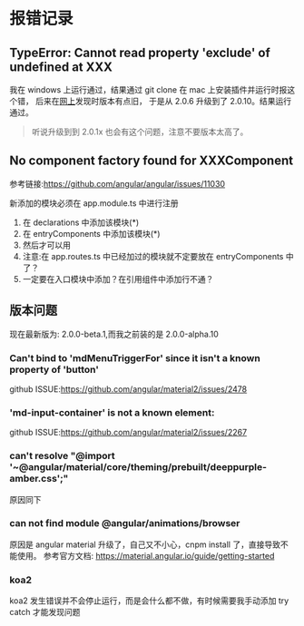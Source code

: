 # 报错记录

## TypeError: Cannot read property 'exclude' of undefined at XXX
我在 windows 上运行通过，结果通过 git clone 在 mac 上安装插件并运行时报这个错，
后来在[网上](http://www.cnblogs.com/czaiz/p/6278191.html)发现时版本有点旧，
于是从 2.0.6 升级到了 2.0.10。结果运行通过。
> 听说升级到到 2.0.1x 也会有这个问题，注意不要版本太高了。

## No component factory found for XXXComponent
参考链接:https://github.com/angular/angular/issues/11030

新添加的模块必须在 app.module.ts 中进行注册
1. 在 declarations 中添加该模块(*)
2. 在 entryComponents 中添加该模块(*)
3. 然后才可以用
4. 注意:在 app.routes.ts 中已经加过的模块就不定要放在 entryComponents 中了？
5. 一定要在入口模块中添加？在引用组件中添加行不通？

## 版本问题
现在最新版为: 2.0.0-beta.1,而我之前装的是 2.0.0-alpha.10
### Can't bind to 'mdMenuTriggerFor' since it isn't a known property of 'button'
github ISSUE:https://github.com/angular/material2/issues/2478


### 'md-input-container' is not a known element:
github ISSUE:https://github.com/angular/material2/issues/2267

### can't resolve "@import '~@angular/material/core/theming/prebuilt/deeppurple-amber.css';"
原因同下

###  can not find module @angular/animations/browser
原因是 angular material 升级了，自己又不小心，cnpm install 了，直接导致不能使用。
参考官方文档: https://material.angular.io/guide/getting-started 


### koa2
koa2 发生错误并不会停止运行，而是会什么都不做，有时候需要我手动添加 try catch 才能发现问题
